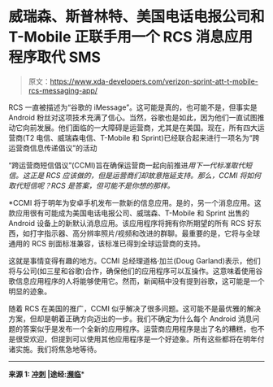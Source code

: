 # 威瑞森、斯普林特、美国电话电报公司和 T-Mobile 正联手用一个 RCS 消息应用程序取代 SMS

> 原文：<https://www.xda-developers.com/verizon-sprint-att-t-mobile-rcs-messaging-app/>

RCS 一直被描述为“谷歌的 iMessage”。这可能是真的，也可能不是，但事实是 Android 粉丝对这项技术充满了信心。当然，谷歌也是如此，因为他们一直试图推动它向前发展。他们面临的一大障碍是运营商，尤其是在美国。现在，所有四大运营商(T2 电信、威瑞森电信、T-Mobile 和 Sprint)已经联合起来进行一项名为“跨运营商信息传递倡议”的活动

“跨运营商短信倡议”(CCMI)旨在确保运营商一起向前推进*用下一代标准取代短信。这正是 RCS 应该做的，但是运营商们却故意拖延支持。那么，CCMI 将如何取代短信呢？RCS 是答案，但可能不是你想的那样。*

 *CCMI 将于明年为安卓手机发布一款新的信息应用。是的，另一个消息应用。这款应用很有可能成为美国电话电报公司、威瑞森、T-Mobile 和 Sprint 出售的 Android 设备上的新默认消息应用。该应用程序将拥有你所期望的所有 RCS 好东西，如打字指示器、高分辨率照片/视频和改进的群聊。最重要的是，它将与全球通用的 RCS 剖面标准兼容，该标准已得到全球运营商的支持。

这就是事情变得有趣的地方。CCMI 总经理道格·加兰(Doug Garland)表示，他们将与公司(如三星和谷歌)合作，确保他们的应用程序可以互操作。这意味着使用谷歌信息应用程序的人将能够使用它。然而，新闻稿中没有提到谷歌，这可能是一个明显的迹象。

随着 RCS 在美国的推广，CCMI 似乎解决了很多问题。这可能不是最优雅的解决方案，但却是朝着正确方向迈出的一步。我们不确定为什么每个 Android 消息问题的答案似乎是发布一个全新的应用程序。运营商应用程序是出了名的糟糕，也不是很受欢迎，但提到可以使用其他应用程序是一个好迹象。所有这些都将在明年付诸实施。我们将焦急地等待。

* * *

**来源 1: [冲刺](https://investors.sprint.com/news-and-events/press-releases/press-release-details/2019/ATT-Sprint-T-Mobile-and-Verizon-Form-Joint-Venture-to-Transform-Messaging-Experience/default.aspx) |途经:[濒临](https://www.theverge.com/2019/10/24/20931202/us-carriers-rcs-cross-carrier-messaging-initiative-ccmi-att-tmobile-sprint-verizon)***